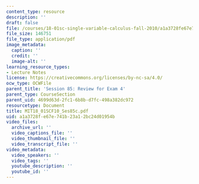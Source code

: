 ```yaml
---
content_type: resource
description: ''
draft: false
file: /courses/18-01sc-single-variable-calculus-fall-2010/a1a3728fe67e741b23a12bc24d01954b_MIT18_01SCF10_Ses85c.pdf
file_size: 146751
file_type: application/pdf
image_metadata:
  caption: ''
  credit: ''
  image-alt: ''
learning_resource_types:
- Lecture Notes
license: https://creativecommons.org/licenses/by-nc-sa/4.0/
ocw_type: OCWFile
parent_title: 'Session 85: Review for Exam 4'
parent_type: CourseSection
parent_uid: 4699d63d-2fc1-6b8b-d7fc-498a382dc972
resourcetype: Document
title: MIT18_01SCF10_Ses85c.pdf
uid: a1a3728f-e67e-741b-23a1-2bc24d01954b
video_files:
  archive_url: ''
  video_captions_file: ''
  video_thumbnail_file: ''
  video_transcript_file: ''
video_metadata:
  video_speakers: ''
  video_tags: ''
  youtube_description: ''
  youtube_id: ''
---
```

